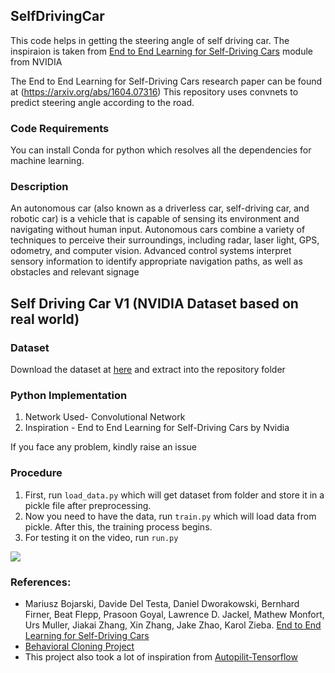 ## SelfDrivingCar
This code helps in getting the steering angle of self driving car. The inspiraion is taken from [End to End Learning for Self-Driving Cars](https://devblogs.nvidia.com/deep-learning-self-driving-cars/) module from NVIDIA

The End to End Learning for Self-Driving Cars research paper can be found at (https://arxiv.org/abs/1604.07316)
This repository uses convnets to predict steering angle according to the road. 

### Code Requirements
You can install Conda for python which resolves all the dependencies for machine learning.

### Description
An autonomous car (also known as a driverless car, self-driving car, and robotic car) is a vehicle that is capable of sensing its environment and navigating without human input. Autonomous cars combine a variety of techniques to perceive their surroundings, including radar, laser light, GPS, odometry, and computer vision. Advanced control systems interpret sensory information to identify appropriate navigation paths, as well as obstacles and relevant signage

## Self Driving Car V1 (NVIDIA Dataset based on real world)

### Dataset
Download the dataset at [here](https://github.com/SullyChen/driving-datasets) and extract into the repository folder

### Python  Implementation

1) Network Used- Convolutional Network
2) Inspiration - End to End Learning for Self-Driving Cars by Nvidia

If you face any problem, kindly raise an issue

### Procedure

1) First, run `load_data.py` which will get dataset from folder and store it in a pickle file after preprocessing.
2) Now you need to have the data, run `train.py` which will load data from pickle. After this, the training process begins.
3) For testing it on the video, run `run.py`

<img src="https://github.com/mankadronit/SelfDrivingCar/blob/master/run_final.gif">

### References:
 
 - Mariusz Bojarski, Davide Del Testa, Daniel Dworakowski, Bernhard Firner, Beat Flepp, Prasoon Goyal, Lawrence D. Jackel, Mathew Monfort, Urs Muller, Jiakai Zhang, Xin Zhang, Jake Zhao, Karol Zieba. [End to End Learning for Self-Driving Cars](https://arxiv.org/abs/1604.07316)
 - [Behavioral Cloning Project](https://github.com/udacity/CarND-Behavioral-Cloning-P3) 
 - This project also took a lot of inspiration from [Autopilit-Tensorflow](https://github.com/SullyChen/Autopilot-TensorFlow)




